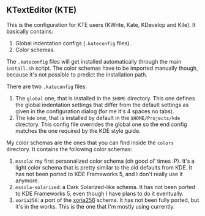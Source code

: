 
## KTextEditor (KTE)

This is the configuration for KTE users (KWrite, Kate, KDevelop and Kile). It
basically contains:

1. Global indentation configs (`.kateconfig` files).
2. Color schemas.

The `.kateconfig` files will get installed automatically through the
main `install.sh` script. The color schemas have to be imported manually
though, because it's not possible to predict the installation path.

There are two `.kateconfig` files:

1. The `global` one, that is installed in the `$HOME` directory. This one
   defines the global indentation settings that differ from the default
   settings as given in the configuration dialog (for me it's 4 spaces no
   tabs).
2. The `kde` one, that is installed by default in the `$HOME/Projects/kde`
   directory. This config file overrides the global one so the end config
   matches the one required by the KDE style guide.

My color schemas are the ones that you can find inside the `colors` directory.
It contains the following color schemas:

1. `mssola`: my first personalized color schema (oh good ol' times :P). It's a
   light color schema that is pretty similar to the old defaults from KDE. It
   has not been ported to KDE Frameworks 5, and I don't really use it anymore.
2. `mssola-solarized`: a Dark Solarized-like schema. It has not been ported to
   KDE Frameworks 5, even though I have plans to do it eventually.
3. `xoria256`: a port of the
   [xoria256](http://www.vim.org/scripts/script.php?script_id=2140) schema.
   It has not been fully ported, but it's in the works. This is the one that
   I'm mostly using currently.

